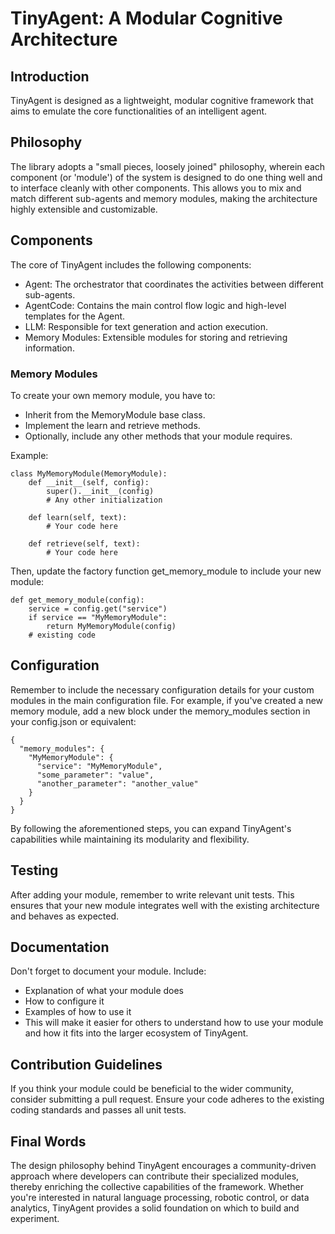 # TinyAgent: A Modular Cognitive Architecture
## Introduction
TinyAgent is designed as a lightweight, modular cognitive framework that aims to emulate the core functionalities of an intelligent agent.

## Philosophy
The library adopts a "small pieces, loosely joined" philosophy, wherein each component (or 'module') of the system is designed to do one thing well and to interface cleanly with other components. This allows you to mix and match different sub-agents and memory modules, making the architecture highly extensible and customizable.

## Components
The core of TinyAgent includes the following components:

- Agent: The orchestrator that coordinates the activities between different sub-agents.
- AgentCode: Contains the main control flow logic and high-level templates for the Agent.
- LLM: Responsible for text generation and action execution.
- Memory Modules: Extensible modules for storing and retrieving information.

### Memory Modules
To create your own memory module, you have to:

- Inherit from the MemoryModule base class.
- Implement the learn and retrieve methods.
- Optionally, include any other methods that your module requires.

Example:

```
class MyMemoryModule(MemoryModule):
    def __init__(self, config):
        super().__init__(config)
        # Any other initialization

    def learn(self, text):
        # Your code here

    def retrieve(self, text):
        # Your code here
```
Then, update the factory function get_memory_module to include your new module:
```
def get_memory_module(config):
    service = config.get("service")
    if service == "MyMemoryModule":
        return MyMemoryModule(config)
    # existing code
```
## Configuration
Remember to include the necessary configuration details for your custom modules in the main configuration file. For example, if you've created a new memory module, add a new block under the memory_modules section in your config.json or equivalent:

```
{
  "memory_modules": {
    "MyMemoryModule": {
      "service": "MyMemoryModule",
      "some_parameter": "value",
      "another_parameter": "another_value"
    }
  }
}
```
By following the aforementioned steps, you can expand TinyAgent's capabilities while maintaining its modularity and flexibility.

## Testing
After adding your module, remember to write relevant unit tests. This ensures that your new module integrates well with the existing architecture and behaves as expected.

## Documentation
Don't forget to document your module. Include:
- Explanation of what your module does
- How to configure it
- Examples of how to use it
- This will make it easier for others to understand how to use your module and how it fits into the larger ecosystem of TinyAgent.

## Contribution Guidelines
If you think your module could be beneficial to the wider community, consider submitting a pull request. Ensure your code adheres to the existing coding standards and passes all unit tests.

## Final Words
The design philosophy behind TinyAgent encourages a community-driven approach where developers can contribute their specialized modules, thereby enriching the collective capabilities of the framework. Whether you're interested in natural language processing, robotic control, or data analytics, TinyAgent provides a solid foundation on which to build and experiment.